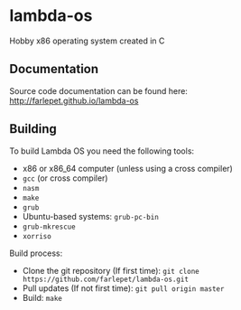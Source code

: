 lambda-os
=========

Hobby x86 operating system created in C

Documentation
-------------

Source code documentation can be found here: http://farlepet.github.io/lambda-os

Building
--------

To build Lambda OS you need the following tools:
 * x86 or x86_64 computer (unless using a cross compiler)
 * `gcc` (or cross compiler)
 * `nasm`
 * `make`
 * `grub`
 * Ubuntu-based systems: `grub-pc-bin`
 * `grub-mkrescue`
 * `xorriso`

Build process:
 * Clone the git repository (If first time): `git clone https://github.com/farlepet/lambda-os.git`
 * Pull updates (If not first time): `git pull origin master`
 * Build: `make`
